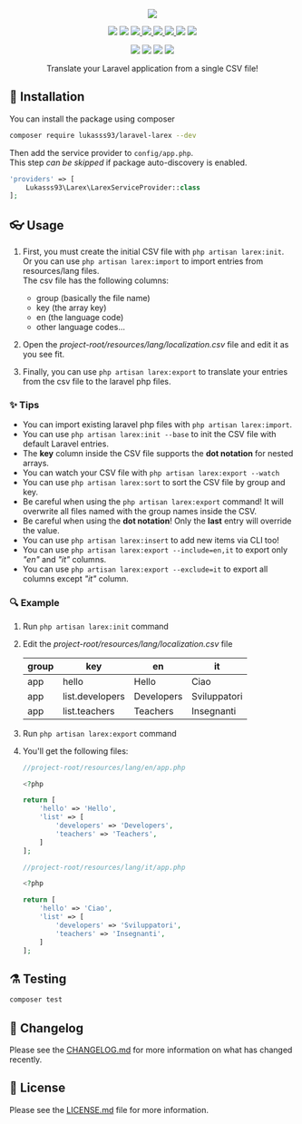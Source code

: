 <p align="center">
    <img src="https://i.imgur.com/oAegaoQ.png"/>
</p>

<p align="center">
  <img src="https://img.shields.io/badge/php-%3E%3D%207.2-blue"/>
  <img src="https://img.shields.io/badge/laravel-%3E%3D%206.0-orange"/>
  <a href="https://packagist.org/packages/lukasss93/laravel-larex">
    <img src="https://poser.pugx.org/lukasss93/laravel-larex/v/stable"/>
  </a>
  <a href="https://packagist.org/packages/lukasss93/laravel-larex">
    <img src="https://poser.pugx.org/lukasss93/laravel-larex/downloads"/>
  </a>
  <a href="https://packagist.org/packages/lukasss93/laravel-larex">
    <img src="https://poser.pugx.org/lukasss93/laravel-larex/license"/>
  </a>
  <a href="https://t.me/Lukasss93">
    <img src="https://img.shields.io/badge/chat%20on-telegram-blue"/>
  </a>
  <img src="https://img.shields.io/github/workflow/status/Lukasss93/laravel-larex/run-tests"/>
    <a href="https://coveralls.io/github/Lukasss93/laravel-larex">
      <img src="https://img.shields.io/coveralls/github/Lukasss93/laravel-larex"/>
    </a>
</p>

<p align="center">
  <img src="https://phpinsights.lucapatera.it/Lukasss93/laravel-larex/code?label=Code%20Quality"/>
  <img src="https://phpinsights.lucapatera.it/Lukasss93/laravel-larex/architecture?label=Code%20Architecture"/>
  <img src="https://phpinsights.lucapatera.it/Lukasss93/laravel-larex/complexity?label=Code%20Complexity"/>
  <img src="https://phpinsights.lucapatera.it/Lukasss93/laravel-larex/style?label=Code%20Style"/>
</p>

<p align="center">
    Translate your Laravel application from a single CSV file!
</p>

## 🚀 Installation

You can install the package using composer

```bash
composer require lukasss93/laravel-larex --dev
```

Then add the service provider to `config/app.php`.  
This step *can be skipped* if package auto-discovery is enabled.

```php
'providers' => [
    Lukasss93\Larex\LarexServiceProvider::class
];
```

## 👓 Usage

1. First, you must create the initial CSV file with `php artisan larex:init`.<br>
   Or you can use `php artisan larex:import` to import entries from resources/lang files.<br>
   The csv file has the following columns:
   
   * group (basically the file name)
   * key (the array key)
   * en (the language code)
   * other language codes...

2. Open the *project-root/resources/lang/localization.csv* file and edit it as you see fit.

3. Finally, you can use `php artisan larex:export` to translate your entries from the csv file to the laravel php files.

### ✨ Tips

* You can import existing laravel php files with `php artisan larex:import`.
* You can use `php artisan larex:init --base` to init the CSV file with default Laravel entries.
* The **key** column inside the CSV file supports the **dot notation** for nested arrays.
* You can watch your CSV file with `php artisan larex:export --watch`
* You can use `php artisan larex:sort` to sort the CSV file by group and key.
* Be careful when using the `php artisan larex:export` command! It will overwrite all files named with the group names inside the CSV.
* Be careful when using the **dot notation**! Only the **last** entry will override the value.
* You can use `php artisan larex:insert` to add new items via CLI too!
* You can use `php artisan larex:export --include=en,it` to export only _"en"_ and _"it"_ columns.
* You can use `php artisan larex:export --exclude=it` to export all columns except _"it"_ column.

### 🔍 Example

1. Run `php artisan larex:init` command

2. Edit the *project-root/resources/lang/localization.csv* file
   
   | group | key             | en         | it           |
   | ----- | --------------- | ---------- | ------------ |
   | app   | hello           | Hello      | Ciao         |
   | app   | list.developers | Developers | Sviluppatori |
   | app   | list.teachers   | Teachers   | Insegnanti   |

3. Run `php artisan larex:export` command

4. You'll get the following files:
   
   ```php
   //project-root/resources/lang/en/app.php
   
   <?php
   
   return [
       'hello' => 'Hello',
       'list' => [
           'developers' => 'Developers',
           'teachers' => 'Teachers',
       ]
   ];
   ```
   
   ```php
   //project-root/resources/lang/it/app.php
   
   <?php
   
   return [
       'hello' => 'Ciao',
       'list' => [
           'developers' => 'Sviluppatori',
           'teachers' => 'Insegnanti',
       ]
   ];
   ```

## ⚗️ Testing

```bash
composer test
```

## 📃 Changelog

Please see the [CHANGELOG.md](https://github.com/Lukasss93/laravel-larex/blob/master/CHANGELOG.md) for more information on what has changed recently.

## 📖 License

Please see the [LICENSE.md](https://github.com/Lukasss93/laravel-larex/blob/master/LICENSE.md) file for more information.
